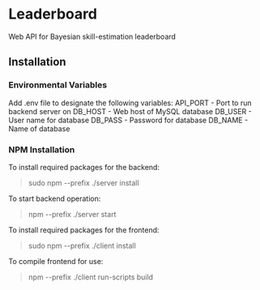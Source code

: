 # Leaderboard
 Web API for Bayesian skill-estimation leaderboard

## Installation

### Environmental Variables
Add .env file to designate the following variables:
API_PORT - Port to run backend server on
DB_HOST - Web host of MySQL database
DB_USER - User name for database
DB_PASS - Password for database
DB_NAME - Name of database

### NPM Installation
To install required packages for the backend:
> sudo npm --prefix ./server install

To start backend operation:
> npm --prefix ./server start

To install required packages for the frontend:
> sudo npm --prefix ./client install

To compile frontend for use:
> npm --prefix ./client run-scripts build
